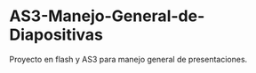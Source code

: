 AS3-Manejo-General-de-Diapositivas
==================================

Proyecto en flash y AS3 para manejo general de presentaciones.
